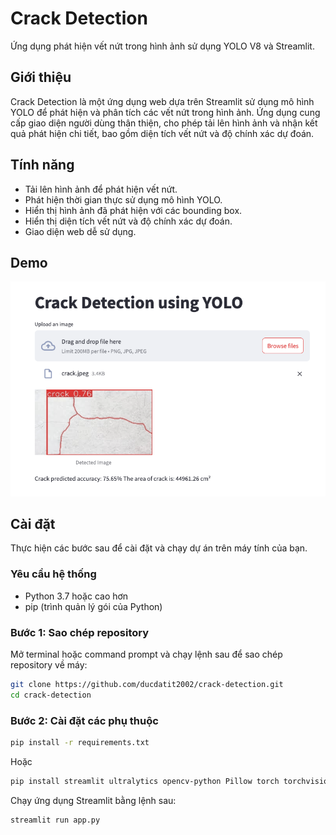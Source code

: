 # Crack Detection

Ứng dụng phát hiện vết nứt trong hình ảnh sử dụng YOLO V8 và Streamlit.

## Giới thiệu

Crack Detection là một ứng dụng web dựa trên Streamlit sử dụng mô hình YOLO để phát hiện và phân tích các vết nứt trong hình ảnh. Ứng dụng cung cấp giao diện người dùng thân thiện, cho phép tải lên hình ảnh và nhận kết quả phát hiện chi tiết, bao gồm diện tích vết nứt và độ chính xác dự đoán.

## Tính năng

- Tải lên hình ảnh để phát hiện vết nứt.
- Phát hiện thời gian thực sử dụng mô hình YOLO.
- Hiển thị hình ảnh đã phát hiện với các bounding box.
- Hiển thị diện tích vết nứt và độ chính xác dự đoán.
- Giao diện web dễ sử dụng.

## Demo

![Ảnh chụp giao diện ứng dụng](demo.png)

## Cài đặt

Thực hiện các bước sau để cài đặt và chạy dự án trên máy tính của bạn.

### Yêu cầu hệ thống

- Python 3.7 hoặc cao hơn
- pip (trình quản lý gói của Python)

### Bước 1: Sao chép repository

Mở terminal hoặc command prompt và chạy lệnh sau để sao chép repository về máy:

```bash
git clone https://github.com/ducdatit2002/crack-detection.git
cd crack-detection
```



### Bước 2: Cài đặt các phụ thuộc

```bash
pip install -r requirements.txt
```
Hoặc
```bash
pip install streamlit ultralytics opencv-python Pillow torch torchvision
```
Chạy ứng dụng Streamlit bằng lệnh sau:

```bash
streamlit run app.py
```
